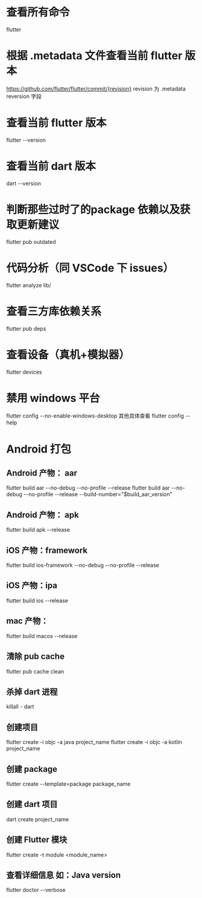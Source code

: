 # 查看所有命令
flutter

# 根据 .metadata 文件查看当前 flutter 版本
https://github.com/flutter/flutter/commit/{revision}
revision 为 .metadata reversion 字段

# 查看当前 flutter 版本
flutter --version

# 查看当前 dart 版本
dart --version

# 判断那些过时了的package 依赖以及获取更新建议
flutter pub outdated

# 代码分析（同 VSCode 下 issues）
flutter analyze lib/

# 查看三方库依赖关系
flutter pub deps

# 查看设备（真机+模拟器）
flutter devices

# 禁用 windows 平台
flutter config --no-enable-windows-desktop
其他具体查看 flutter config --help

# Android 打包
## Android 产物： aar
flutter build aar --no-debug --no-profile --release
flutter build aar --no-debug --no-profile --release --build-number="$build_aar_version"

## Android 产物： apk
flutter build apk --release

## iOS 产物：framework
flutter build ios-framework --no-debug --no-profile --release

## iOS 产物：ipa
flutter build ios --release

## mac 产物：
flutter build macos --release

## 清除 pub cache
flutter pub cache clean

## 杀掉 dart 进程
killall - dart

## 创建项目
flutter create -i objc -a java project_name
flutter create -i objc -a kotlin project_name

## 创建 package
flutter create --template=package package_name

## 创建 dart 项目
dart create project_name

## 创建 Flutter 模块
flutter create -t module <module_name>

## 查看详细信息 如：Java version
flutter doctor --verbose